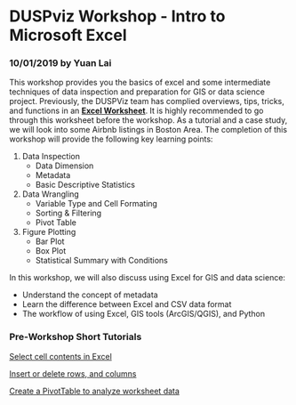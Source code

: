 # DUSPviz Workshop - Intro to Microsoft Excel
### 10/01/2019 by Yuan Lai

This workshop provides you the basics of excel and some intermediate techniques of data inspection and preparation for GIS or data science project. Previously, the DUSPViz team has complied overviews, tips, tricks, and functions in an [__Excel Worksheet__](http://duspviz.mit.edu/wp-content/uploads/2014/09/ExcelWorksheet_DUSPVIZ_2014.xlsx). It is highly recommended to go through this worksheet before the workshop. As a tutorial and a case study, we will look into some Airbnb listings in Boston Area. The completion of this workshop will provide the following key learning points:
1. Data Inspection
    - Data Dimension
    - Metadata
    - Basic Descriptive Statistics
2. Data Wrangling
    - Variable Type and Cell Formating
    - Sorting & Filtering
    - Pivot Table
3. Figure Plotting
    - Bar Plot
    - Box Plot
    - Statistical Summary with Conditions
        
In this workshop, we will also discuss using Excel for GIS and data science:
   - Understand the concept of metadata
   - Learn the difference between Excel and CSV data format
   - The workflow of using Excel, GIS tools (ArcGIS/QGIS), and Python


### Pre-Workshop Short Tutorials

[Select cell contents in Excel](https://support.office.com/en-us/article/select-cell-contents-in-excel-23f64223-2b6b-453a-8688-248355f10fa9)

[Insert or delete rows, and columns](https://support.office.com/en-us/article/insert-or-delete-rows-and-columns-6f40e6e4-85af-45e0-b39d-65dd504a3246?ui=en-US&rs=en-US&ad=US)

[Create a PivotTable to analyze worksheet data](https://support.office.com/en-us/article/create-a-pivottable-to-analyze-worksheet-data-a9a84538-bfe9-40a9-a8e9-f99134456576)